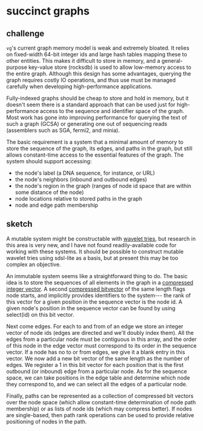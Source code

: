 # succinct graphs

## challenge

`vg`'s current graph memory model is weak and extremely bloated. It relies on fixed-width 64-bit integer ids and large hash tables mapping these to other entities. This makes it difficult to store in memory, and a general-purpose key-value store (rocksdb) is used to allow low-memory access to the entire graph. Although this design has some advantages, querying the graph requires costly IO operations, and thus use must be managed carefully when developing high-performance applications.

Fully-indexed graphs should be cheap to store and hold in memory, but it doesn't seem there is a standard approach that can be used just for high-performance access to the sequence and identifier space of the graph. Most work has gone into improving performance for querying the text of such a graph (GCSA) or generating one out of sequencing reads (assemblers such as SGA, fermi2, and minia).

The basic requirement is a system that a minimal amount of memory to store the sequence of the graph, its edges, and paths in the graph, but still allows constant-time access to the essential features of the graph. The system should support accessing:

* the node's label (a DNA sequence, for instance, or URL)
* the node's neighbors (inbound and outbound edges)
* the node's region in the graph (ranges of node id space that are within some distance of the node)
* node locations relative to stored paths in the graph
* node and edge path membership

## sketch

A mutable system might be constructable with [wavelet tries](http://arxiv.org/abs/1204.3581), but research in this area is very new, and I have not found readily-available code for working with these systems. It should be possible to construct mutable wavelet tries using sdsl-lite as a basis, but at present this may be too complex an objective.

An immutable system seems like a straightforward thing to do. The basic idea is to store the sequences of all elements in the graph in a [compressed integer vector](https://github.com/simongog/sdsl-lite/blob/master/include/sdsl/enc_vector.hpp#L48-L58). A second [compressed bitvector](https://github.com/simongog/sdsl-lite/blob/master/include/sdsl/rrr_vector.hpp) of the same length flags node starts, and implicitly provides identifiers to the system--- the rank of this vector for a given position in the sequence vector is the node id. A given node's position in the sequence vector can be found by using select(id) on this bit vector.

Next come edges. For each to and from of an edge we store an integer vector of node ids (edges are directed and we'll doubly index them). All the edges from a particular node must be contiguous in this array, and the order of this node in the edge vector must correspond to its order in the sequence vector. If a node has no to or from edges, we give it a blank entry in this vector. We now add a new bit vector of the same length as the number of edges. We register a 1 in this bit vector for each position that is the first outbound (or inbound) edge from a particular node. As for the sequence space, we can take positions in the edge table and determine which node they correspond to, and we can select all the edges of a particular node.

Finally, paths can be represented as a collection of compressed bit vectors over the node space (which allow constant-time determination of node path membership) or as lists of node ids (which may compress better). If nodes are single-based, then path rank operations can be used to provide relative positioning of nodes in the path.
